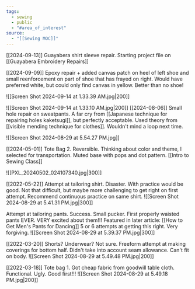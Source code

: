 ```yaml
---
tags:
  - sewing
  - public
  - "#area_of_interest"
source:
  - "[[Sewing MOC]]"
---
```

[[2024-09-13]] Guayabera shirt sleeve repair. Starting project file on [[Guayabera Embroidery Repairs]]

[[2024-09-09]] Epoxy repair + added canvas patch on heel of left shoe and small reenforcement on part of shoe that has frayed on right. Would have preferred white, but could only find canvas in yellow. Better than no shoe!

![[Screen Shot 2024-09-14 at 1.33.39 AM.jpg|200]]

![[Screen Shot 2024-09-14 at 1.33.10 AM.jpg|200]]
[[2024-08-06]] 
Small hole repair on sweatpants. A far cry from [[Japanese technique for repairing holes kaketsugi]], but perfectly acceptable. Used theory from [[visible mending technique for clothes]]. Wouldn't mind a loop next time.

![[Screen Shot 2024-08-29 at 5.54.27 PM.jpg]]

[[2024-05-01]]
Tote Bag 2. Reversible. Thinking about color and theme, I selected for transportation. Muted base with pops and dot pattern.
[[Intro to Sewing Class]]

![[PXL_20240502_024107340.jpg|300]]

[[2022-05-22]]
Attempt at tailoring shirt. Disaster. With practice would be good. Not that difficult, but maybe more challenging to get right on first attempt. Recommend continuous practice on same shirt.
![[Screen Shot 2024-08-29 at 5.41.31 PM.jpg|300]]

Attempt at tailoring pants. Success. Small pucker. First properly waisted pants EVER. VERY excited about them!!! Featured in later article: [[How to Get Men's Pants for Dancing]] 5 or 6 attempts at getting this right. Very forgiving.
![[Screen Shot 2024-08-29 at 5.39.37 PM.jpg|300]]

[[2022-03-20]]
Shorts? Underwear? Not sure. Freeform attempt at making coverings for bottom half. Didn't take into account seam allowance. Can't fit on body.
![[Screen Shot 2024-08-29 at 5.49.48 PM.jpg|200]]

[[2022-03-18]]
Tote bag 1. Got cheap fabric from goodwill table cloth. Functional. Ugly. Good first!!!
![[Screen Shot 2024-08-29 at 5.49.18 PM.jpg|200]]